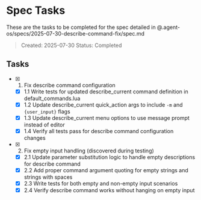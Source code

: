 # Spec Tasks

These are the tasks to be completed for the spec detailed in @.agent-os/specs/2025-07-30-describe-command-fix/spec.md

> Created: 2025-07-30
> Status: Completed

## Tasks

- [x] 1. Fix describe command configuration
  - [x] 1.1 Write tests for updated describe_current command definition in default_commands.lua
  - [x] 1.2 Update describe_current quick_action args to include `-m` and `{user_input}` flags  
  - [x] 1.3 Update describe_current menu options to use message prompt instead of editor
  - [x] 1.4 Verify all tests pass for describe command configuration changes
  
- [x] 2. Fix empty input handling (discovered during testing)
  - [x] 2.1 Update parameter substitution logic to handle empty descriptions for describe command
  - [x] 2.2 Add proper command argument quoting for empty strings and strings with spaces
  - [x] 2.3 Write tests for both empty and non-empty input scenarios
  - [x] 2.4 Verify describe command works without hanging on empty input